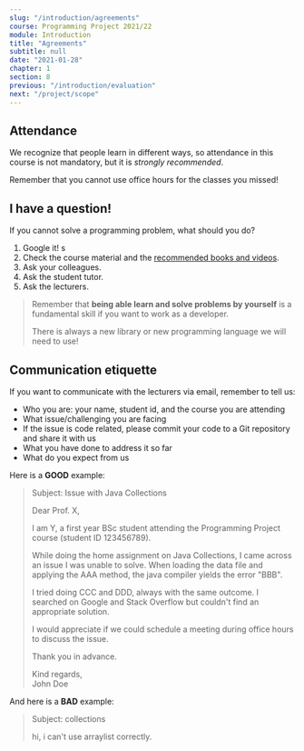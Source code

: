 ```yaml
---
slug: "/introduction/agreements"
course: Programming Project 2021/22
module: Introduction
title: "Agreements"
subtitle: null
date: "2021-01-28"
chapter: 1
section: 8
previous: "/introduction/evaluation"
next: "/project/scope"
---
```


## Attendance

We recognize that people learn in different ways, so attendance in this course is not mandatory, but it is _strongly recommended_.

Remember that you cannot use office hours for the classes you missed!

## I have a question!

If you cannot solve a programming problem, what should you do?

1. Google it! s
2. Check the course material and the [recommended books and videos](/introduction/bibliography).
3. Ask your colleagues.
4. Ask the student tutor.
5. Ask the lecturers.

> Remember that **being able learn and solve problems by yourself** is a fundamental skill if you want to work as a developer.
>
> There is always a new library or new programming language we will need to use!

## Communication etiquette

If you want to communicate with the lecturers via email, remember to tell us:

- Who you are: your name, student id, and the course you are attending
- What issue/challenging you are facing
- If the issue is code related, please commit your code to a Git repository and share it with us
- What you have done to address it so far
- What do you expect from us

Here is a **GOOD** example:

> Subject: Issue with Java Collections
>
> Dear Prof. X,
>
> I am Y, a first year BSc student attending the Programming Project course (student ID 123456789).
>
> While doing the home assignment on Java Collections, I came across an issue I was unable to solve. When loading the data file and applying the AAA method, the java compiler yields the error "BBB".
>
> I tried doing CCC and DDD, always with the same outcome. I searched on Google and Stack Overflow but couldn't find an appropriate solution.
>
> I would appreciate if we could schedule a meeting during office hours to discuss the issue.
>
> Thank you in advance.
>
> Kind regards,  
> John Doe

And here is a **BAD** example:

> Subject: collections
>
> hi, i can't use arraylist correctly.
